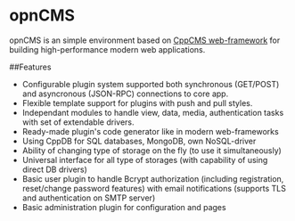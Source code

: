 # opnCMS

opnCMS is an simple environment based on [CppCMS web-framework](http://cppcms.com) for building high-performance modern web applications.

##Features
* Configurable plugin system supported both synchronous (GET/POST) and asyncronous (JSON-RPC) connections to core app.
* Flexible template support for plugins with push and pull styles.
* Independant modules to handle view, data, media, authentication tasks with set of extendable drivers.
* Ready-made plugin's code generator like in modern web-frameworks
* Using CppDB for SQL databases, MongoDB, own NoSQL-driver
* Ability of changing type of storage on the fly (to use it simultaneously)
* Universal interface for all type of storages (with capability of using direct DB drivers)
*  Basic user plugin to handle Bcrypt authorization (including registration, reset/change password features) with email notifications (supports TLS and authentication on SMTP server)
* Basic administration plugin for configuration and pages
